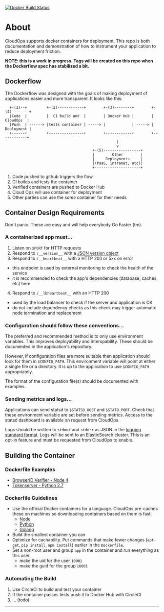 [![Docker Build Status](https://circleci.com/gh/mozilla-services/Dockerflow/tree/master.svg?style=shield&circle-token=c7c606e039cdccd2380782672ac12b2e85550295)](https://circleci.com/gh/mozilla-services/Dockerflow)

# About

CloudOps supports docker containers for deployment. This repo is both documentation and demonstration of how to instrument your application to reduce deployment friction. 

**NOTE: this is a work in progress. Tags will be created on this repo when the Dockerflow spec has stabilized a bit.**

## Dockerflow

The Dockerflow was designed with the goals of making deployment of applications easier and more transparent. It looks like this: 

````
  +-(1)--+         +-(2)------------+        +-(3)--------+        +-(4)--------+
  |Code  |         |  CI build and  |        | Docker Hub |        |  CloudOps  |
  |Push  | ------> |tests container | -----> |            | -----> | Deployment |
  +------+         +----------------+        +------------+        +------------+
                                                   |
                                                   v
                                        +-(5)-----------------+
                                        |        Other        |
                                        |     Deployments     |
                                        |(PaaS, intranet, etc)|
                                        +---------------------+

````

1. Code pushed to github triggers the flow
2. CI builds and tests the container
3. Verified containers are pushed to Docker Hub
4. Cloud Ops will use container for deployment
5. Other parties can use the *same* container for their needs


## Container Design Requirements

Don't panic. These are easy and will help everybody Go Faster (tm).

### A containerized app must...

1. Listen on `$PORT` for HTTP requests
2. Respond to `/__version__` with a [JSON version object](https://docs.google.com/document/d/1rGVyiLYvZyKE2oHcSVx-vBmQRKhs1kLLgn7xeCs6qKs/edit?usp=sharing)
3. Respond to `/__heartbeat__` with a HTTP 200 or 5xx on error
  * this endpoint is used by external monitoring to check the health of the service
  * it is recommended to check the app's dependencies (database, caches, etc) here
4. Respond to `/__lbheartbeat__` with an HTTP 200
  * used by the load balancer to check if the server and application is OK
  * do not include dependency checks as this check may trigger automatic node termination and replacement

### Configuration should follow these conventions...

The preferred and recommended method is to only use environment variables. This improves deployability and interopability. These should be documented in the application's repository.

However, if configuration files are more suitable then application should look for them in `$CONFIG_PATH`. This environment variable will point at either a single file or a directory. It is up to the application to use `$CONFIG_PATH` appropriately. 

The format of the configuration file(s) should be documented with examples. 

### Sending metrics and logs...

Applications can send statsd to `$STATSD_HOST` and `$STATD_PORT`. Check that these environment variable are set before sending metrics. Access to the statsd dashboard is available on request from CloudOps.

Logs should be written to `stdout` and `stderr` as JSON in the [logging standard format](https://mana.mozilla.org/wiki/pages/viewpage.action?pageId=42895640). Logs will be sent to an ElasticSearch cluster. This is an opt-in feature and must be requested from CloudOps to enable.


## Building the Container

### Dockerfile Examples 

* [BrowserID Verifier - Node 4](https://github.com/mozilla/browserid-verifier/blob/master/Dockerfile)
* [Tokenserver - Python 2.7](https://github.com/mozilla-services/tokenserver/blob/master/Dockerfile)

### Dockerfile Guidelines

* Use the official Docker containers for a language. CloudOps pre-caches these on machines so downloading containers based on them is fast. 
  * [Node](https://hub.docker.com/_/node/)
  * [Python](https://hub.docker.com/_/python/)
  * [Golang](https://hub.docker.com/_/golang/)
* Build the smallest container you can
* Optimize for cachability. Put commands that make fewer changes (`apt-get`, `pip install`, `npm install`) earlier in the `Dockerfile`.
* Set a non-root user and group `app` in the container and run everything as this user
  * make the uid for the user `10001`
  * make the guid for the group `10001`


### Automating the Build

1. Use CircleCI to build and test your container
2. If the container passes tests push it to Docker Hub with CircleCI
3. ... (todo)

----
